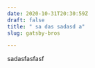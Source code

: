 ```yaml
---
date: 2020-10-31T20:30:59Z
draft: false
title: " sa das sadasd a"
slug: gatsby-bros

---
```

sadasfasfasf